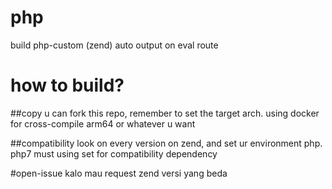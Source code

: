 # php
build php-custom (zend)
auto output on eval route

# how to build?
##copy
u can fork this repo, remember to set the target arch.
using docker for cross-compile arm64 or whatever u want

##compatibility
look on every version on zend, and set ur environment php.
php7 must using set for compatibility dependency 


#open-issue kalo mau request zend versi yang beda
